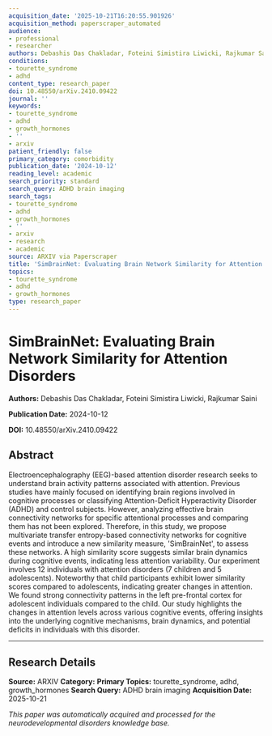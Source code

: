```yaml
---
acquisition_date: '2025-10-21T16:20:55.901926'
acquisition_method: paperscraper_automated
audience:
- professional
- researcher
authors: Debashis Das Chakladar, Foteini Simistira Liwicki, Rajkumar Saini
conditions:
- tourette_syndrome
- adhd
content_type: research_paper
doi: 10.48550/arXiv.2410.09422
journal: ''
keywords:
- tourette_syndrome
- adhd
- growth_hormones
- ''
- arxiv
patient_friendly: false
primary_category: comorbidity
publication_date: '2024-10-12'
reading_level: academic
search_priority: standard
search_query: ADHD brain imaging
search_tags:
- tourette_syndrome
- adhd
- growth_hormones
- ''
- arxiv
- research
- academic
source: ARXIV via Paperscraper
title: 'SimBrainNet: Evaluating Brain Network Similarity for Attention Disorders'
topics:
- tourette_syndrome
- adhd
- growth_hormones
type: research_paper
---
```


# SimBrainNet: Evaluating Brain Network Similarity for Attention Disorders

**Authors:** Debashis Das Chakladar, Foteini Simistira Liwicki, Rajkumar Saini

**Publication Date:** 2024-10-12

**DOI:** 10.48550/arXiv.2410.09422

## Abstract

Electroencephalography (EEG)-based attention disorder research seeks to understand brain activity patterns associated with attention. Previous studies have mainly focused on identifying brain regions involved in cognitive processes or classifying Attention-Deficit Hyperactivity Disorder (ADHD) and control subjects. However, analyzing effective brain connectivity networks for specific attentional processes and comparing them has not been explored. Therefore, in this study, we propose multivariate transfer entropy-based connectivity networks for cognitive events and introduce a new similarity measure, 'SimBrainNet', to assess these networks. A high similarity score suggests similar brain dynamics during cognitive events, indicating less attention variability. Our experiment involves 12 individuals with attention disorders (7 children and 5 adolescents). Noteworthy that child participants exhibit lower similarity scores compared to adolescents, indicating greater changes in attention. We found strong connectivity patterns in the left pre-frontal cortex for adolescent individuals compared to the child. Our study highlights the changes in attention levels across various cognitive events, offering insights into the underlying cognitive mechanisms, brain dynamics, and potential deficits in individuals with this disorder.

---

## Research Details

**Source:** ARXIV
**Category:** 
**Primary Topics:** tourette_syndrome, adhd, growth_hormones
**Search Query:** ADHD brain imaging
**Acquisition Date:** 2025-10-21

*This paper was automatically acquired and processed for the neurodevelopmental disorders knowledge base.*
